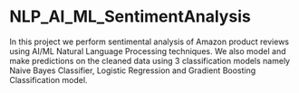 # NLP_AI_ML_SentimentAnalysis
In this project we perform sentimental analysis of Amazon product reviews using AI/ML Natural Language Processing techniques. We also model and make predictions on the cleaned data using 3 classification models namely Naive Bayes Classifier, Logistic Regression and Gradient Boosting Classification model.

